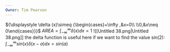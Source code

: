 ```yaml
---
Owner: Tim Pearson
---
```

${\displaystyle \delta (x)\simeq {\begin{cases}+\infty ,&x=0\\ \\0,&x\neq 0\end{cases}}}$
$AREA=\int_{-\infty}^{\infty} \delta(x)dx = 1$
![[Untitled 38.png|Untitled 38.png]]
the delta function is useful here if we want to find the value sin(2):
$\int_{-\infty}^\infty sin(x) \delta(x - a) dx = sin(a)$